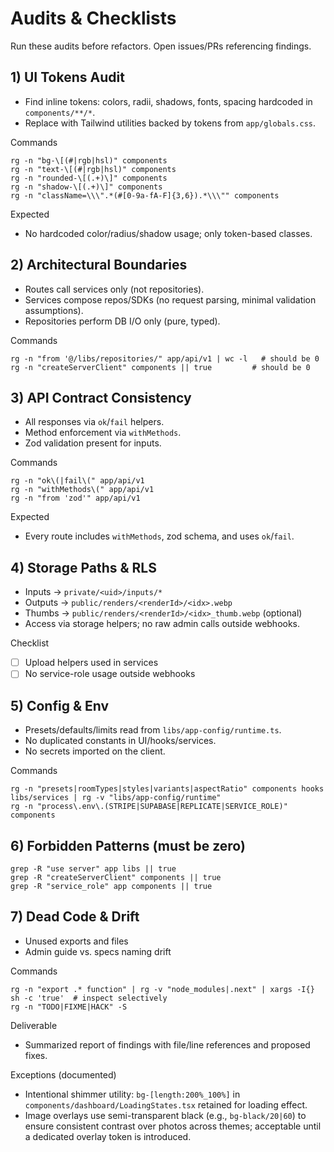 # Audits & Checklists

Run these audits before refactors. Open issues/PRs referencing findings.

## 1) UI Tokens Audit
- Find inline tokens: colors, radii, shadows, fonts, spacing hardcoded in `components/**/*`.
- Replace with Tailwind utilities backed by tokens from `app/globals.css`.

Commands
```
rg -n "bg-\[(#|rgb|hsl)" components
rg -n "text-\[(#|rgb|hsl)" components
rg -n "rounded-\[(.+)\]" components
rg -n "shadow-\[(.+)\]" components
rg -n "className=\\\".*(#[0-9a-fA-F]{3,6}).*\\\"" components
```

Expected
- No hardcoded color/radius/shadow usage; only token-based classes.

## 2) Architectural Boundaries
- Routes call services only (not repositories).
- Services compose repos/SDKs (no request parsing, minimal validation assumptions).
- Repositories perform DB I/O only (pure, typed).

Commands
```
rg -n "from '@/libs/repositories/" app/api/v1 | wc -l   # should be 0
rg -n "createServerClient" components || true         # should be 0
```

## 3) API Contract Consistency
- All responses via `ok`/`fail` helpers.
- Method enforcement via `withMethods`.
- Zod validation present for inputs.

Commands
```
rg -n "ok\(|fail\(" app/api/v1
rg -n "withMethods\(" app/api/v1
rg -n "from 'zod'" app/api/v1
```

Expected
- Every route includes `withMethods`, zod schema, and uses `ok`/`fail`.

## 4) Storage Paths & RLS
- Inputs → `private/<uid>/inputs/*`
- Outputs → `public/renders/<renderId>/<idx>.webp`
- Thumbs → `public/renders/<renderId>/<idx>_thumb.webp` (optional)
- Access via storage helpers; no raw admin calls outside webhooks.

Checklist
- [ ] Upload helpers used in services
- [ ] No service-role usage outside webhooks

## 5) Config & Env
- Presets/defaults/limits read from `libs/app-config/runtime.ts`.
- No duplicated constants in UI/hooks/services.
- No secrets imported on the client.

Commands
```
rg -n "presets|roomTypes|styles|variants|aspectRatio" components hooks libs/services | rg -v "libs/app-config/runtime"
rg -n "process\.env\.(STRIPE|SUPABASE|REPLICATE|SERVICE_ROLE)" components
```

## 6) Forbidden Patterns (must be zero)
```
grep -R "use server" app libs || true
grep -R "createServerClient" components || true
grep -R "service_role" app components || true
```

## 7) Dead Code & Drift
- Unused exports and files
- Admin guide vs. specs naming drift

Commands
```
rg -n "export .* function" | rg -v "node_modules|.next" | xargs -I{} sh -c 'true'  # inspect selectively
rg -n "TODO|FIXME|HACK" -S
```

Deliverable
- Summarized report of findings with file/line references and proposed fixes.

Exceptions (documented)
- Intentional shimmer utility: `bg-[length:200%_100%]` in `components/dashboard/LoadingStates.tsx` retained for loading effect.
- Image overlays use semi-transparent black (e.g., `bg-black/20|60`) to ensure consistent contrast over photos across themes; acceptable until a dedicated overlay token is introduced.
